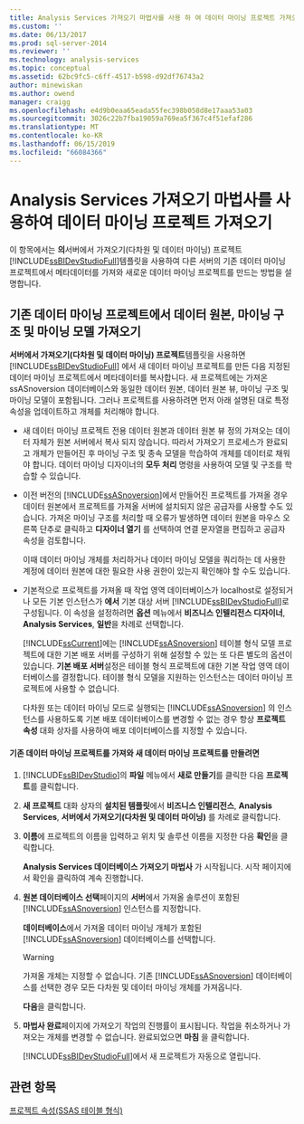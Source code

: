 ```yaml
---
title: Analysis Services 가져오기 마법사를 사용 하 여 데이터 마이닝 프로젝트 가져오기 | Microsoft Docs
ms.custom: ''
ms.date: 06/13/2017
ms.prod: sql-server-2014
ms.reviewer: ''
ms.technology: analysis-services
ms.topic: conceptual
ms.assetid: 62bc9fc5-c6ff-4517-b598-d92df76743a2
author: minewiskan
ms.author: owend
manager: craigg
ms.openlocfilehash: e4d9b0eaa65eada55fec398b058d8e17aaa53a03
ms.sourcegitcommit: 3026c22b7fba19059a769ea5f367c4f51efaf286
ms.translationtype: MT
ms.contentlocale: ko-KR
ms.lasthandoff: 06/15/2019
ms.locfileid: "66084366"
---
```

# <a name="import-a-data-mining-project-using-the-analysis-services-import-wizard"></a>Analysis Services 가져오기 마법사를 사용하여 데이터 마이닝 프로젝트 가져오기
  이 항목에서는 **의**서버에서 가져오기(다차원 및 데이터 마이닝) 프로젝트 [!INCLUDE[ssBIDevStudioFull](../../includes/ssbidevstudiofull-md.md)]템플릿을 사용하여 다른 서버의 기존 데이터 마이닝 프로젝트에서 메타데이터를 가져와 새로운 데이터 마이닝 프로젝트를 만드는 방법을 설명합니다.  
  
## <a name="import-data-sources-mining-structures-and-mining-models-from-an-existing-data-mining-project"></a>기존 데이터 마이닝 프로젝트에서 데이터 원본, 마이닝 구조 및 마이닝 모델 가져오기  
 **서버에서 가져오기(다차원 및 데이터 마이닝) 프로젝트**템플릿을 사용하면 [!INCLUDE[ssBIDevStudioFull](../../includes/ssbidevstudiofull-md.md)] 에서 새 데이터 마이닝 프로젝트를 만든 다음 지정된 데이터 마이닝 프로젝트에서 메타데이터를 복사합니다. 새 프로젝트에는 가져온 ssASnoversion 데이터베이스와 동일한 데이터 원본, 데이터 원본 뷰, 마이닝 구조 및 마이닝 모델이 포함됩니다. 그러나 프로젝트를 사용하려면 먼저 아래 설명된 대로 특정 속성을 업데이트하고 개체를 처리해야 합니다.  
  
-   새 데이터 마이닝 프로젝트 전용 데이터 원본과 데이터 원본 뷰 정의 가져오는 데이터 자체가 원본 서버에서 복사 되지 않습니다. 따라서 가져오기 프로세스가 완료되고 개체가 만들어진 후 마이닝 구조 및 종속 모델을 학습하여 개체를 데이터로 채워야 합니다. 데이터 마이닝 디자이너의 **모두 처리** 명령을 사용하여 모델 및 구조를 학습할 수 있습니다.  
  
-   이전 버전의 [!INCLUDE[ssASnoversion](../../includes/ssasnoversion-md.md)]에서 만들어진 프로젝트를 가져올 경우 데이터 원본에서 프로젝트를 가져올 서버에 설치되지 않은 공급자를 사용할 수도 있습니다. 가져온 마이닝 구조를 처리할 때 오류가 발생하면 데이터 원본을 마우스 오른쪽 단추로 클릭하고 **디자이너 열기** 를 선택하여 연결 문자열을 편집하고 공급자 속성을 검토합니다.  
  
     이때 데이터 마이닝 개체를 처리하거나 데이터 마이닝 모델을 쿼리하는 데 사용한 계정에 데이터 원본에 대한 필요한 사용 권한이 있는지 확인해야 할 수도 있습니다.  
  
-   기본적으로 프로젝트를 가져올 때 작업 영역 데이터베이스가 localhost로 설정되거나 모든 기본 인스턴스가 **에서** 기본 대상 서버 [!INCLUDE[ssBIDevStudioFull](../../includes/ssbidevstudiofull-md.md)]로 구성됩니다. 이 속성을 설정하려면 **옵션** 메뉴에서 **비즈니스 인텔리전스 디자이너**, **Analysis Services**, **일반**을 차례로 선택합니다.  
  
     [!INCLUDE[ssCurrent](../../includes/sscurrent-md.md)]에는 [!INCLUDE[ssASnoversion](../../includes/ssasnoversion-md.md)] 테이블 형식 모델 프로젝트에 대한 기본 배포 서버를 구성하기 위해 설정할 수 있는 또 다른 별도의 옵션이 있습니다. **기본 배포 서버**설정은 테이블 형식 프로젝트에 대한 기본 작업 영역 데이터베이스를 결정합니다. 테이블 형식 모델을 지원하는 인스턴스는 데이터 마이닝 프로젝트에 사용할 수 없습니다.  
  
     다차원 또는 데이터 마이닝 모드로 실행되는 [!INCLUDE[ssASnoversion](../../includes/ssasnoversion-md.md)] 의 인스턴스를 사용하도록 기본 배포 데이터베이스를 변경할 수 없는 경우 항상 **프로젝트 속성** 대화 상자를 사용하여 배포 데이터베이스를 지정할 수 있습니다.  
  
#### <a name="to-create-a-new-data-mining-project-by-importing-an-existing-data-mining-project"></a>기존 데이터 마이닝 프로젝트를 가져와 새 데이터 마이닝 프로젝트를 만들려면  
  
1.  [!INCLUDE[ssBIDevStudio](../../includes/ssbidevstudio-md.md)]의 **파일** 메뉴에서 **새로 만들기**를 클릭한 다음 **프로젝트**를 클릭합니다.  
  
2.  **새 프로젝트** 대화 상자의 **설치된 템플릿**에서 **비즈니스 인텔리전스**, **Analysis Services**, **서버에서 가져오기(다차원 및 데이터 마이닝)** 를 차례로 클릭합니다.  
  
3.  **이름**에 프로젝트의 이름을 입력하고 위치 및 솔루션 이름을 지정한 다음 **확인**을 클릭합니다.  
  
     **Analysis Services 데이터베이스 가져오기 마법사** 가 시작됩니다. 시작 페이지에서 확인을 클릭하여 계속 진행합니다.  
  
4.  **원본 데이터베이스 선택**페이지의 **서버**에서 가져올 솔루션이 포함된 [!INCLUDE[ssASnoversion](../../includes/ssasnoversion-md.md)] 인스턴스를 지정합니다.  
  
     **데이터베이스**에서 가져올 데이터 마이닝 개체가 포함된 [!INCLUDE[ssASnoversion](../../includes/ssasnoversion-md.md)] 데이터베이스를 선택합니다.  
  
    > [!WARNING]  
    >  가져올 개체는 지정할 수 없습니다. 기존 [!INCLUDE[ssASnoversion](../../includes/ssasnoversion-md.md)] 데이터베이스를 선택한 경우 모든 다차원 및 데이터 마이닝 개체를 가져옵니다.  
  
     **다음**을 클릭합니다.  
  
5.  **마법사 완료**페이지에 가져오기 작업의 진행률이 표시됩니다. 작업을 취소하거나 가져오는 개체를 변경할 수 없습니다. 완료되었으면 **마침** 을 클릭합니다.  
  
     [!INCLUDE[ssBIDevStudioFull](../../includes/ssbidevstudiofull-md.md)]에서 새 프로젝트가 자동으로 열립니다.  
  
## <a name="see-also"></a>관련 항목  
 [프로젝트 속성&#40;SSAS 테이블 형식&#41;](../tabular-models/properties-ssas-tabular.md)  
  
  
